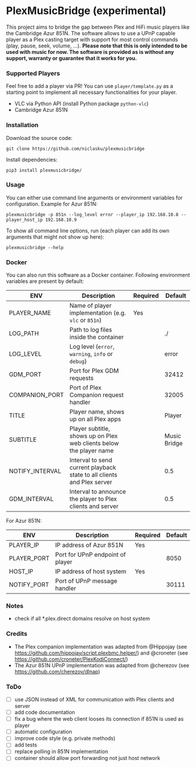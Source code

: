 # PlexMusicBridge (experimental)
This project aims to bridge the gap between Plex and HiFi music players like the Cambridge Azur 851N. 
The software allows to use a UPnP capable player as a Plex casting target with support for most control commands 
(play, pause, seek, volume, ...). **Please note that this is only intended to be used with music for now. The software
is provided as is without any support, warranty or guarantee that it works for you.**

### Supported Players
Feel free to add a player via PR! You can use `player/template.py` as a starting point to implement all necessary 
functionalities for your player.

 - VLC via Python API (install Python package `python-vlc`)
 - Cambridge Azur 851N

### Installation
Download the source code:
```
git clone https://github.com/niclasku/plexmusicbridge
```

Install dependencies:
```
pip3 install plexmusicbridge/
```

### Usage
You can either use command line arguments or environment variables for configuration. Example for Azur 851N:
```
plexmusicbridge -p 851n --log_level error --player_ip 192.168.10.8 --player_host_ip 192.168.10.9
```

To show all command line options, run (each player can add its own arguments that might not show up here):
```
plexmusicbridge --help
```

### Docker
You can also run this software as a Docker container. 
Following environment variables are present by default:

| ENV                     | Description                                                                 | Required | Default        |
| ----------------------- | ----------------------------------------------------------------------------|----------|----------------|
| PLAYER_NAME             | Name of player implementation (e.g. `vlc` or `851n`)                        | Yes      |                |
| LOG_PATH                | Path to log files inside the container                                      |          | ./             |
| LOG_LEVEL               | Log level (`error`, `warning`, `info` or `debug`)                           |          | error          |
| GDM_PORT                | Port for Plex GDM requests                                                  |          | 32412          |
| COMPANION_PORT          | Port of Plex Companion request handler                                      |          | 32005          |
| TITLE                   | Player name, shows up on all Plex apps                                      |          | Player         |
| SUBTITLE                | Player subtitle, shows up on Plex web clients below the player name         |          | Music Bridge   |
| NOTIFY_INTERVAL         | Interval to send current playback state to all clients and Plex server      |          | 0.5            |
| GDM_INTERVAL            | Interval to announce the player to Plex clients and server                  |          | 0.5            |

For Azur 851N:

| ENV                     | Description                                                                 | Required | Default        |
| ----------------------- | ----------------------------------------------------------------------------|----------|----------------|
| PLAYER_IP               | IP address of Azur 851N                                                     | Yes      |                |
| PLAYER_PORT             | Port for UPnP endpoint of player                                            |          | 8050           |
| HOST_IP                 | IP address of host system                                                   | Yes      |                |
| NOTIFY_PORT             | Port of UPnP message handler                                                |          | 30111          |

### Notes
- check if all *.plex.direct domains resolve on host system

### Credits
- The Plex companion implementation was adapted from @Hippojay (see https://github.com/hippojay/script.plexbmc.helper/) 
  and @croneter (see https://github.com/croneter/PlexKodiConnect/)
- The Azur 851N UPnP implementation was adapted from @cherezov (see https://github.com/cherezov/dlnap)

### ToDo
- [ ] use JSON instead of XML for communication with Plex clients and server
- [ ] add code documentation
- [ ] fix a bug where the web client looses its connection if 851N is used as player
- [ ] automatic configuration
- [ ] improve code style (e.g. private methods)
- [ ] add tests
- [ ] replace polling in 851N implementation
- [ ] container should allow port forwarding not just host network
